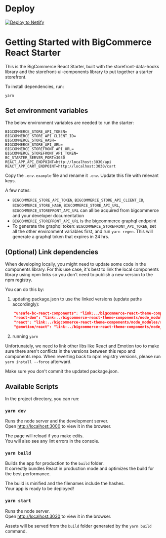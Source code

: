 # Deploy

<a href="https://app.netlify.com/start/deploy?repository=https://github.com/lukefrogger/bc-react-starter-test#REACT_APP_HOME_CATEGORIES_IDS=18,19&BIGCOMMERCE_CHANNEL_ID=593155&BIGCOMMERCE_STOREFRONT_API_URL=https://store-xs0ffdia6b.mybigcommerce.com/graphql&BIGCOMMERCE_STORE_API_CLIENT_ID=cv5o85n4nfqxks389988ohi6vo6awhy&BIGCOMMERCE_STORE_API_TOKEN=egs4amrk4mdrwsm7ds7tsc8soklu0hy&BIGCOMMERCE_STORE_API_URL=https://api.bigcommerce.com/stores/xs0ffdia6b&BIGCOMMERCE_STORE_HASH=xs0ffdia6b&SECRET_COOKIE_PASSWORD=bcisawesomebcisawesomebcisawesome&BIGCOMMERCE_STOREFRONT_API_TOKEN=eyJ0eXAiOiJKV1QiLCJhbGciOiJFUzI1NiJ9.eyJjaWQiOjEsImNvcnMiOlsiaHR0cDovL2xvY2FsaG9zdDozMDMwIl0sImVhdCI6MTY4MzY0NzU1NCwiaWF0IjoxNjUyMTExNTU3LCJpc3MiOiJCQyIsInNpZCI6MTAwMTAwNDUwNywic3ViIjoic3dtbnAwbDA5NW43ZHJ0ZnJxZnQxcWpmY3dmZnFldiIsInN1Yl90eXBlIjoyLCJ0b2tlbl90eXBlIjoxfQ._jcAmEg8DbHp_D-27_z7IbzT20H63VGzdOUCK3noNCQhKh1NX3R9Dxgxa8hgykwBfqN7HhpYW9TiXgg5ZJKqaw">
  <img src="https://www.netlify.com/img/deploy/button.svg" alt="Deploy to Netlify"
></a>

# Getting Started with BigCommerce React Starter

This is the BigCommerce React Starter, built with the
storefront-data-hooks library and the storefront-ui-components library
to put together a starter storefront.

To install dependencies, run:

```
yarn
```

## Set environment variables

The below environment variables are needed to run the starter:

```
BIGCOMMERCE_STORE_API_TOKEN=
BIGCOMMERCE_STORE_API_CLIENT_ID=
BIGCOMMERCE_STORE_HASH=
BIGCOMMERCE_STORE_API_URL=
BIGCOMMERCE_STOREFRONT_API_URL=
BIGCOMMERCE_STOREFRONT_API_TOKEN=
BC_STARTER_SERVER_PORT=3030
REACT_APP_API_ENDPOINT=http://localhost:3030/api
REACT_APP_CART_ENDPOINT=http://localhost:3030/cart
```

Copy the `.env.example` file and rename it `.env`. Update this file with relevant keys.

A few notes:

- `BIGCOMMERCE_STORE_API_TOKEN`, `BIGCOMMERCE_STORE_API_CLIENT_ID`, `BIGCOMMERCE_STORE_HASH`, `BIGCOMMERCE_STORE_API_URL`,
  `BIGCOMMERCE_STOREFRONT_API_URL` can all be acquired from bigcommerce
  and your developer documentation
- `BIGCOMMERCE_STOREFRONT_API_URL` is the bigcommerce graphql endpoint
- To generate the graphql token: `BIGCOMMERCE_STOREFRONT_API_TOKEN`, set
  all the other environment variables first, and run `yarn regen`. This
  will generate a graphql token that expires in 24 hrs.

## (Optional) Link dependencies

When developing locally, you might need to update some code in the components library. For this use case, it's best to link the local components library using npm links so you don't need to publish a new version to the npm registry.

You can do this by:

1. updating package.json to use the linked versions (update paths accordingly):

```json
    "unsafe-bc-react-components": "link:../bigcommerce-react-theme-components",
    "react-dom": "link:../bigcommerce-react-theme-components/node_modules/react-dom",
    "react": "link:../bigcommerce-react-theme-components/node_modules/react",
    "@emotion/react": "link:../bigcommerce-react-theme-components/node_modules/@emotion/react",
```

2. running `yarn`

Unfortunately, we need to link other libs like React and Emotion too to make sure there aren't conflicts in the versions between this repo and components repo. When reverting back to npm registry versions, please run `yarn install --force` afterward.

Make sure you don't commit the updated package.json.

## Available Scripts

In the project directory, you can run:

### `yarn dev`

Runs the node server and the development server.\
Open [http://localhost:3000](http://localhost:3000) to view it in the browser.

The page will reload if you make edits.\
You will also see any lint errors in the console.

### `yarn build`

Builds the app for production to the `build` folder.\
It correctly bundles React in production mode and optimizes the build for the best performance.

The build is minified and the filenames include the hashes.\
Your app is ready to be deployed!

### `yarn start`

Runs the node server.\
Open [http://localhost:3030](http://localhost:3030) to view it in the browser.

Assets will be served from the `build` folder generated by the `yarn build` command.
